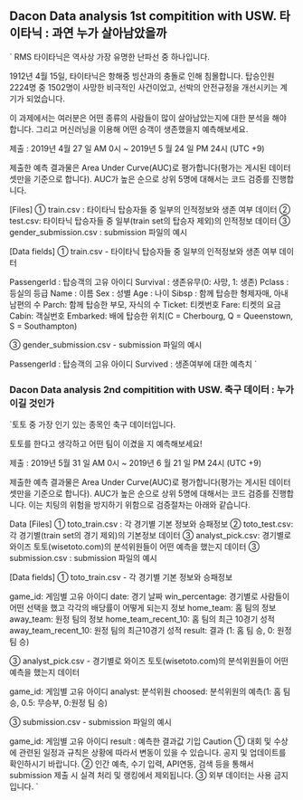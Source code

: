 ## Dacon Data analysis 1st compitition with USW. 타이타닉 : 과연 누가 살아남았을까

` RMS 타이타닉은 역사상 가장 유명한 난파선 중 하나입니다.

1912년 4월 15일, 타이타닉은 항해중 빙산과의 충돌로 인해 침몰합니다. 탑승인원 2224명 중 1502명이 사망한 비극적인 사건이었고, 선박의 안전규정을 개선시키는 계기가 되었습니다.

이 과제에서는 여러분은 어떤 종류의 사람들이 많이 살아남았는지에 대한 분석을 해야 합니다.
그리고 머신러닝을 이용해 어떤 승객이 생존했을지 예측해보세요. 

제출 : 2019년 4월 27 일 AM 0시 ~ 
2019년 5 월 24 일 PM 24시 (UTC +9) 

제출한 예측 결과물은 Area Under Curve(AUC)로 평가합니다(평가는 게시된 데이터셋만을 기준으로 합니다).
AUC가 높은 순으로 상위 5명에 대해서는 코드 검증를 진행합니다. 

[Files]
① train.csv : 타이타닉 탑승자들 중 일부의 인적정보와 생존 여부 데이터
② test.csv: 타이타닉 탑승자들 중 일부(train set의 탑승자 제외)의 인적정보 데이터
③ gender_submission.csv : submission 파일의 예시

[Data fields]
① train.csv - 타이타닉 탑승자들 중 일부의 인적정보와 생존 여부 데이터

PassengerId : 탑승객의 고유 아이디
Survival : 생존유무(0: 사망, 1: 생존)
Pclass : 등실의 등급
Name : 이름
Sex : 성별
Age : 나이
Sibsp : 함께 탑승한 형제자매, 아내 남편의 수
Parch: 함께 탑승한 부모, 자식의 수
Ticket: 티켓번호
Fare: 티켓의 요금
Cabin: 객실번호
Embarked: 배에 탑승한 위치(C = Cherbourg, Q = Queenstown, S = Southampton)

③ gender_submission.csv - submission 파일의 예시

PassengerId : 탑승객의 고유 아이디
Survived : 생존여부에 대한 예측치 `

### Dacon Data analysis 2nd compitition with USW. 축구 데이터 : 누가 이길 것인가

`토토 중 가장 인기 있는 종목인 축구 데이터입니다.

토토를 한다고 생각하고 어떤 팀이 이겼을 지 예측해보세요! 

제출 : 2019년 5월 31 일 AM 0시 ~ 
2019년 6 월 21 일 PM 24시 (UTC +9) 


제출한 예측 결과물은 Area Under Curve(AUC)로 평가합니다(평가는 게시된 데이터셋만을 기준으로 합니다).
AUC가 높은 순으로 상위 5명에 대해서는 코드 검증를 진행합니다. 이는 치팅의 위험을 방지하기 위함으로 검증절차는 아래와 같습니다. 

Data	[Files]
① toto_train.csv : 각 경기별 기본 정보와 승패정보
② toto_test.csv: 각 경기별(train set의 경기 제외)의 기본정보 데이터
③ analyst_pick.csv: 경기별로 와이즈 토토(wisetoto.com)의 분석위원들이 어떤 예측을 했는지 데이터
③ submission.csv : submission 파일의 예시

[Data fields]
① toto_train.csv - 각 경기별 기본 정보와 승패정보

game_id: 게임별 고유 아이디
date: 경기 날짜
win_percentage: 경기별로 사람들이 어떤 선택을 했고 각각의 배당률이 어떻게 되는지 정보
home_team: 홈 팀의 정보
away_team: 원정 팀의 정보
home_team_recent_10: 홈 팀의 최근 10경기 성적
away_team_recent_10: 원정 팀의 최근10경기 성적
result: 결과 (1: 홈 팀 승, 0: 원정 팀 승)


③ analyst_pick.csv - 경기별로 와이즈 토토(wisetoto.com)의 분석위원들이 어떤 예측을 했는지 데이터

game_id: 게임별 고유 아이디
analyst: 분석위원
choosed: 분석위원의 예측(1: 홈 팀 승, 0.5: 무승부, 0:원정 팀 승)

③ submission.csv - submission 파일의 예시

game_id: 게임별 고유 아이디
result : 예측한 결과값 기입 
Caution	① 대회 및 수상에 관련된 일정과 규칙은 상황에 따라서 변동이 있을 수 있습니다. 공지 및 업데이트를 확인하시기 바랍니다.
② 인간 예측, 수기 입력, API연동, 검색 등을 통해서 submission 제출 시 실격 처리 및 랭킹에서 제외됩니다.
③ 외부 데이터는 사용 금지입니다. 
`

